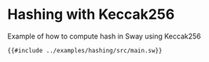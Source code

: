 # Hashing with Keccak256

Example of how to compute hash in Sway using Keccak256

```sway
{{#include ../examples/hashing/src/main.sw}}
```
